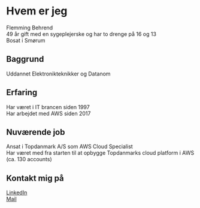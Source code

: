# Hvem er jeg

Flemming Behrend  
49 år gift med en sygeplejerske og har to drenge på 16 og 13  
Bosat i Smørum

## Baggrund

Uddannet Elektronikteknikker og Datanom

## Erfaring

Har været i IT brancen siden 1997  
Har arbejdet med AWS siden 2017

## Nuværende job

Ansat i Topdanmark A/S som AWS Cloud Specialist  
Har været med fra starten til at opbygge Topdanmarks cloud platform i AWS (ca. 130 accounts)

## Kontakt mig på

[LinkedIn](https://www.linkedin.com/in/flemming-behrend-405309a)  
[Mail](mailto:flemmingjaeger@gmail.com)

